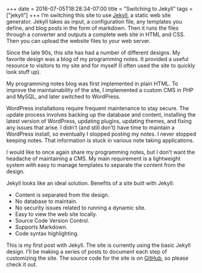 +++
date = 2016-07-05T18:28:34-07:00
title = "Switching to Jekyll"
tags = ["jekyll"]
+++
I’m switching this site to use [Jekyll][jekyll-home], a static web site generator.  Jekyll takes as input, a configuration file, any templates you define, and blog posts in the form of markdown.  Then it runs the files through a converter and outputs a complete web site in HTML and CSS.  Then you can upload the website files to your web server.  

Since the late 90s, this site has had a number of different designs.  My favorite design was a blog of my programming notes.  It provided a useful resource to visitors to my site and for myself (I often used the site to quickly look stuff up).  

My programming notes blog was first implemented in plain HTML.  To improve the maintainability of the site, I implemented a custom CMS in PHP and MySQL, and later switched to WordPress.

WordPress installations require frequent maintenance to stay secure.  The update process involves backing up the database and content, installing the latest version of WordPress, updating plugins, updating themes, and fixing any issues that arise.  I didn’t (and still don’t) have time to maintain a WordPress install, so eventually I stopped posting my notes.  I never stopped keeping notes.  That information is stuck in various note taking applications.

I would like to once again share my programming notes, but I don’t want the headache of maintaining a CMS.  My main requirement is a lightweight system with easy to manage templates to separate the content from the design.

Jekyll looks like an ideal solution.  Benefits of a site built with Jekyll:

* Content is separated from the design.
* No database to maintain.
* No security issues related to running a dynamic site.
* Easy to view the web site locally.
* Source Code Version Control.
* Supports Markdown.
* Code syntax highlighting.

This is my first post with Jekyll.  The site is currently using the basic Jekyll design.  I’ll be making a series of posts to document each step of customizing the site.  The source code for the site is on [GitHub][my-github], so please check it out.

[jekyll-home]: http://jekyllrb.com
[my-github]:   https://github.com/harrisonrw/web